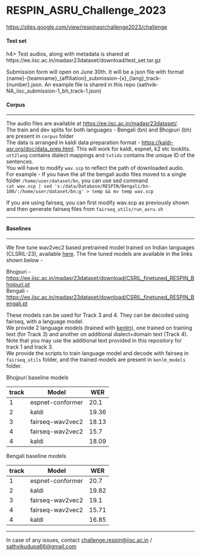 # RESPIN_ASRU_Challenge_2023
https://sites.google.com/view/respinasrchallenge2023/challenge

<h4>Test set</h4>h4>
Test audios, along with metadata is shared at https://ee.iisc.ac.in/madasr23dataset/download/test_set.tar.gz

Submission form will open on June 30th. It will be a json file with format {name}-{teamname}\_{affiliation}\_submission-{x}_{lang}_track-{number}.json. An example file is shared in this repo (sathvik-NA_iisc_submission-1_bh_track-1.json)
<h4>Corpus</h4>

---

The audio files are available at https://ee.iisc.ac.in/madasr23dataset/. <br>
The train and dev splits for both languages - Bengali (bn) and Bhojpuri (bh) are present in ```corpus``` folder <br>
The data is arranged in kaldi data preparation format - https://kaldi-asr.org/doc/data_prep.html. This will work for kaldi, espnet, k2 etc tooklits.  <br>
```utt2lang``` contains dialect mappings and ```txtids``` contains the unique ID of the sentences. <br>
You will have to modify ```wav.scp``` to reflect the path of downloaded audio.  <br>
For example - If you have the all the bengali audio files moved to a single folder ```/home/user/dataset/bn```, you can use sed command <br>
```cat wav.scp | sed 's:/data/Database/RESPIN/Bengali/bn-100/:/home/user/dataset/bn:g' > temp && mv temp wav.scp```

If you are using fairseq, you can first modify wav.scp as previously shown and then generate fairseq files from ```fairseq_utils/run_asru.sh``` <br>

---

<h4>Baselines</h4>

---
We fine tune wav2vec2 based pretrained model trained on Indian languages (CLSRIL-23), available <a href="https://github.com/Open-Speech-EkStep/vakyansh-models">here</a>.
The fine tuned models are available in the links shown below -

Bhojpuri - https://ee.iisc.ac.in/madasr23dataset/download/CSRIL_finetuned_RESPIN_Bhojpuri.pt <br>
Bengali - https://ee.iisc.ac.in/madasr23dataset/download/CSRIL_finetuned_RESPIN_Bengali.pt <br>

These models can be used for Track 3 and 4. They can be decoded using fairseq, with a language model. <br>
We provide 2 language models (trained with <a href="https://github.com/kpu/kenlm">kenlm</a>), one trained on training text (for Track 3) and another on additional dialect+domain text (Track 4). Note that you may use the additional text provided in this repository for track 1 and track 3.<br> 
We provide the scripts to train language model and decode with fairseq in ```fairseq_utils``` folder, and the trained models are present in ```kenlm_models``` folder.

Bhojpuri baseline models

| track  | Model | WER |
| ------------- | ------------- | ------------- |
| 1  | espnet-conformer  | 20.1 |
| 2  | kaldi  | 19.36 |
| 3  | fairseq-wav2vec2  | 18.13 |
| 4  | fairseq-wav2vec2  | 15.7 |
| 4  | kaldi  | 18.09 |

Bengali baseline models

| track  | Model | WER |
| ------------- | ------------- | ------------- |
| 1  | espnet-conformer  | 20.7 |
| 2  | kaldi  | 19.82 |
| 3  | fairseq-wav2vec2  | 19.1 |
| 4  | fairseq-wav2vec2  | 15.71 |
| 4  | kaldi  | 16.85 |


---
In case of any issues, contact challenge.respin@iisc.ac.in / sathvikudupa66@gmail.com
